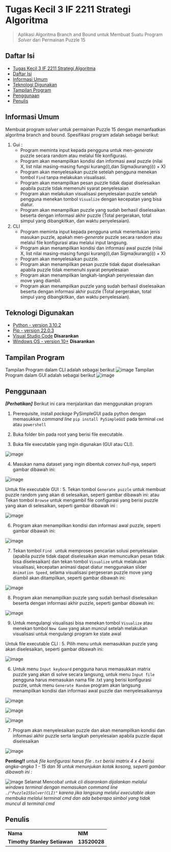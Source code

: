 # Tugas Kecil 3 IF 2211 Strategi Algoritma
> Aplikasi Algoritma Branch and Bound untuk Membuat Suatu Program _Solver_ dari Permainan Puzzle 15

## Daftar Isi
  - [Tugas Kecil 3 IF 2211 Strategi Algoritma](#tugas-kecil-3-if-2211-strategi-algoritma)
  - [Daftar Isi](#daftar-isi)
  - [Informasi Umum](#informasi-umum)
  - [Teknologi Digunakan](#teknologi-digunakan)
  - [Tampilan Program](#tampilan-program)
  - [Penggunaan](#penggunaan)
  - [Penulis](#penulis)
<!-- * [License](#license) -->

## Informasi Umum
Membuat program _solver_ untuk permainan Puzzle 15 dengan memanfaatkan algoritma branch and bound. 
Spesifikasi program adalah sebagai berikut: 
1. Gui :
   - Program meminta input kepada pengguna untuk men-_generate_ puzzle secara random atau melalui file konfigurasi.
   - Program akan menampilkan kondisi dan informasi awal puzzle (nilai X, list nilai masing-masing fungsi kurang(i),dan Sigma(kurang(i)) + X)
   - Program akan menyelesaikan puzzle setelah pengguna menekan tombol ```Find``` tanpa melakukan visualisasi.
   - Program akan menampilkan pesan puzzle tidak dapat diselesaikan apabila puzzle tidak memenuhi syarat penyelesaian
   - Program akan melakukan visualisasi penyelesaian puzzle setelah pengguna menekan tombol ```Visualize``` dengan kecepatan yang bisa diatur.
   - Program akan menampilkan puzzle yang sudah berhasil diselesaikan beserta dengan informasi akhir puzzle (Total pergerakan, total simpul yang dibangkitkan, dan waktu penyelesaian).
2. CLI
   - Program meminta input kepada pengguna untuk menentukan jenis masukan puzzle, apakah men-_generate_ puzzle secara random atau melalui file konfigurasi atau melalui input langsung.
   - Program akan menampilkan kondisi dan informasi awal puzzle (nilai X, list nilai masing-masing fungsi kurang(i),dan Sigma(kurang(i)) + X)
   - Program akan menyelesaikan puzzle.
   - Program akan menampilkan pesan puzzle tidak dapat diselesaikan apabila puzzle tidak memenuhi syarat penyelesaian
   - Program akan menampilkan langkah-langkah penyelesaian dan move yang diambil.
   - Program akan menampilkan puzzle yang sudah berhasil diselesaikan beserta dengan informasi akhir puzzle (Total pergerakan, total simpul yang dibangkitkan, dan waktu penyelesaian).
<!-- You don't have to answer all the questions - just the ones relevant to your project. -->

## Teknologi Digunakan
- [Python - version 3.10.2](https://id.wikipedia.org/wiki/Python_(bahasa_pemrograman)) 
- [Pip - version 22.0.3](https://en.wikipedia.org/wiki/Pip_(package_manager))
- [Visual Studio Code](https://code.visualstudio.com/) **Disarankan**
- [Windows OS - version 10+](https://en.wikipedia.org/wiki/Microsoft_Windows) **Disarankan**

## Tampilan Program
Tampilan Program dalam CLI adalah sebagai berikut
  ![image](https://media.discordapp.net/attachments/941288781401698307/960519180787011734/unknown.png?width=1260&height=662)
Tampilan Program dalam GUI adalah sebagai berikut
  ![image](https://media.discordapp.net/attachments/941288781401698307/960518709775061002/unknown.png?width=495&height=663)

## Penggunaan
***[Perhatikan]***
Berikut ini cara menjalankan dan menggunakan program
1. Prerequisite, install _package_ PySimpleGUI pada python dengan memasukkan _command line_ ```pip install PySimpleGUI``` pada terminal ```cmd``` atau ```powershell```
  
2. Buka folder bin pada root yang berisi file executable. 
3. Buka file executable yang ingin digunakan (GUI atau CLI).

  ![image](https://media.discordapp.net/attachments/941288781401698307/960537426516901898/unknown.png)

4. Masukan nama dataset yang ingin dibentuk _convex hull_-nya, seperti gambar dibawah ini:

  ![image](https://cdn.discordapp.com/attachments/941288781401698307/947410226259296256/unknown.png)

Untuk file executable GUI :
5. Tekan tombol ```Generate puzzle``` untuk membuat puzzle random yang akan di selesaikan, seperti gambar dibawah ini:
atau
   Tekan tombol ```Browse``` untuk mengambil file configurasi yang berisi puzzle yang akan di selesaikan, seperti gambar dibawah ini :

  ![image](https://media.discordapp.net/attachments/941288781401698307/960541371578597417/unknown.png)

6. Program akan menampilkan kondisi dan informasi awal puzzle, seperti gambar dibawah ini:

  ![image](https://media.discordapp.net/attachments/941288781401698307/960549212053979136/unknown.png?width=696&height=662)

7. Tekan tombol ```Find ``` untuk memproses pencarian solusi penyelesaian (apabila puzzle tidak dapat diselesaikan akan memunculkan pesan tidak bisa diselesaikan) dan tekan tombol ```Visualize``` untuk melakukan visualisasi, kecepatan animasi dapat diatur menggunakan slider ```Animation Speed```, selama visualisasi pergeseran puzzle move yang diambil akan ditampilkan, seperti gambar dibawah ini:
   
  ![image](https://media.discordapp.net/attachments/941288781401698307/960544434653646888/unknown.png)

8. Program akan menampilkan puzzle yang sudah berhasil diselesaikan beserta dengan informasi akhir puzzle, seperti gambar dibawah ini: 

  ![image](https://media.discordapp.net/attachments/941288781401698307/960549744940294254/unknown.png?width=585&height=662)

9. Untuk mengulangi visualisasi bisa menekan tombol ```Visualize``` atau menekan tombol ```New Game``` yang akan muncul setelah melakukan visualisasi untuk mengulangi program ke state awal

Untuk file executable CLI :
5. Pilih menu untuk memasukkan puzzle yang akan diselesaikan, seperti gambar dibawah ini: 

  ![image](https://media.discordapp.net/attachments/941288781401698307/960553639439659048/unknown.png)

6. Untuk menu ```Input keyboard``` pengguna harus memasukkan matrix puzzle yang akan di solve secara langsung, untuk menu ```Input file``` pengguna harus memasukan nama file .txt yang berisi konfigurasi puzzle, untuk menu ```Generate Random``` program akan langsung menampilkan kondisi dan informasi awal puzzle dan menyelesaikannya

  ![image](https://media.discordapp.net/attachments/941288781401698307/960553773669969930/unknown.png)

  ![image](https://media.discordapp.net/attachments/941288781401698307/960554060497444934/unknown.png)

  ![image](https://media.discordapp.net/attachments/941288781401698307/960554358288838656/unknown.png)

7. Program akan menyelesaikan puzzle dan akan menampilkan kondisi dan informasi akhir puzzle serta langkah penyelesaian apabila puzzle dapat diselesaikan 

  ![image](https://media.discordapp.net/attachments/941288781401698307/960555935397457970/unknown.png)

**Penting!!**
  _untuk file konfigurasi harus file ```.txt``` berisi matrix 4 x 4 berisi angka-angka 1 - 15 dan 16 untuk menunjukan kotak kosong, seperti gambar dibawah ini :_

  ![image](https://media.discordapp.net/attachments/941288781401698307/960543157974626374/unknown.png)
Selamat Mencoba!
  _untuk cli disarankan dijalankan melalui windows terminal dengan memasukan command line ```./"Puzzle15Solver(CLI)"``` karena jika langsung melalui executable akan membuka melalui terminal cmd dan ada beberapa simbol yang tidak muncul di terminal cmd_
  
## Penulis
<table>
    <tr>
      <td><b>Nama</b></td>
      <td><b>NIM</b></td>
    </tr>
    <tr>
      <td><b>Timothy Stanley Setiawan</b></td>
      <td><b>13520028</b></td>
    </tr>
</table
